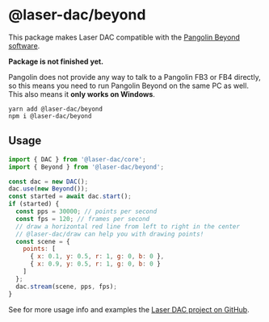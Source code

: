 # @laser-dac/beyond

This package makes Laser DAC compatible with the [Pangolin Beyond software](https://pangolin.com/pages/beyond).

**Package is not finished yet.**

Pangolin does not provide any way to talk to a Pangolin FB3 or FB4 directly, so this means you need to run Pangolin Beyond on the same PC as well. This also means it **only works on Windows**.

```
yarn add @laser-dac/beyond
npm i @laser-dac/beyond
```

## Usage

```js
import { DAC } from '@laser-dac/core';
import { Beyond } from '@laser-dac/beyond';

const dac = new DAC();
dac.use(new Beyond());
const started = await dac.start();
if (started) {
  const pps = 30000; // points per second
  const fps = 120; // frames per second
  // draw a horizontal red line from left to right in the center
  // @laser-dac/draw can help you with drawing points!
  const scene = {
    points: [
      { x: 0.1, y: 0.5, r: 1, g: 0, b: 0 },
      { x: 0.9, y: 0.5, r: 1, g: 0, b: 0 }
    ]
  };
  dac.stream(scene, pps, fps);
}
```

See for more usage info and examples the [Laser DAC project on GitHub](https://github.com/Volst/laser-dac).
